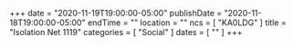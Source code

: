 +++
date = "2020-11-19T19:00:00-05:00"
publishDate = "2020-11-18T19:00:00-05:00"
endTime = ""
location = ""
ncs = [ "KA0LDG" ]
title = "Isolation Net 1119"
categories = [ "Social" ]
dates = [ "" ]
+++
